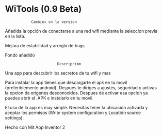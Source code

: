 # WiTools (0.9 Beta)
  				Cambios en la version 
Añadida la opción de conectarse a una red wifi mediante la seleccion previa en la lista. 

Mejora de estabilidad y arreglo de bugs 

Fondo añadido 
	
	
	
	
	
	
	
	
	
	



                            Descripción
Una app para descubrir los secretos de tu wifi y mas 
  
 Para instalar la app tienes que descargarte el apk en tu movil (preferiblemente android). Despues te diriges a ajustes, seguridad y activas la opcion de origenes desconocidos. Despues de activar esa opcion ya puedes abrir el .APK e instalarlo en tu movil. 

El uso de la app es muy simple. Necesitas tener la ubicación activada y aceptar los permisos (Write system configuration  y  Locatión source settings). 


Hecho con Mit App Inventor 2 

